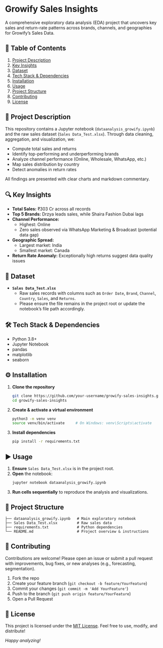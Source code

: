
# Growify Sales Insights

A comprehensive exploratory data analysis (EDA) project that uncovers key sales and return-rate patterns across brands, channels, and geographies for Growify’s Sales Data.

## 🚀 Table of Contents
1. [Project Description](#project-description)  
2. [Key Insights](#key-insights)  
3. [Dataset](#dataset)  
4. [Tech Stack & Dependencies](#tech-stack--dependencies)  
5. [Installation](#installation)  
6. [Usage](#usage)  
7. [Project Structure](#project-structure)  
8. [Contributing](#contributing)  
9. [License](#license)  

## 📝 Project Description  
This repository contains a Jupyter notebook (`dataanalysis_growify.ipynb`) and the raw sales dataset (`Sales Data_Test.xlsx`). Through data cleaning, aggregation, and visualization, we:

- Compute total sales and returns  
- Identify top-performing and underperforming brands  
- Analyze channel performance (Online, Wholesale, WhatsApp, etc.)  
- Map sales distribution by country  
- Detect anomalies in return rates  

All findings are presented with clear charts and markdown commentary.

## 🔍 Key Insights  
- **Total Sales:** ₹303 Cr across all records  
- **Top 5 Brands:** Drzya leads sales, while Shaira Fashion Dubai lags  
- **Channel Performance:**  
  - Highest: Online  
  - Zero sales observed via WhatsApp Marketing & Broadcast (potential data gap)  
- **Geographic Spread:**  
  - Largest market: India  
  - Smallest market: Canada  
- **Return Rate Anomaly:** Exceptionally high returns suggest data quality issues  

## 📂 Dataset  
- **`Sales Data_Test.xlsx`**  
  - Raw sales records with columns such as `Order Date`, `Brand`, `Channel`, `Country`, `Sales`, and `Returns`.  
  - Please ensure the file remains in the project root or update the notebook’s file path accordingly.

## 🛠️ Tech Stack & Dependencies  
- Python 3.8+  
- Jupyter Notebook  
- pandas  
- matplotlib  
- seaborn  

## ⚙️ Installation  

1. **Clone the repository**  
   ```bash
   git clone https://github.com/your-username/growify-sales-insights.git
   cd growify-sales-insights
   ```

2. **Create & activate a virtual environment**  
   ```bash
   python3 -m venv venv
   source venv/bin/activate     # On Windows: venv\Scripts\activate
   ```

3. **Install dependencies**  
   ```bash
   pip install -r requirements.txt
   ```

## ▶️ Usage  

1. **Ensure** `Sales Data_Test.xlsx` is in the project root.  
2. **Open** the notebook:  
   ```bash
   jupyter notebook dataanalysis_growify.ipynb
   ```  
3. **Run cells sequentially** to reproduce the analysis and visualizations.  

## 📁 Project Structure  
```
├── dataanalysis_growify.ipynb   # Main exploratory notebook
├── Sales Data_Test.xlsx         # Raw sales data
├── requirements.txt             # Python dependencies
└── README.md                    # Project overview & instructions
```

## 🤝 Contributing  
Contributions are welcome! Please open an issue or submit a pull request with improvements, bug fixes, or new analyses (e.g., forecasting, segmentation).

1. Fork the repo  
2. Create your feature branch (`git checkout -b feature/YourFeature`)  
3. Commit your changes (`git commit -m 'Add YourFeature'`)  
4. Push to the branch (`git push origin feature/YourFeature`)  
5. Open a Pull Request  

## 📄 License  
This project is licensed under the [MIT License](LICENSE). Feel free to use, modify, and distribute!  

*Happy analyzing!*
